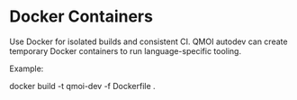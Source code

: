 # Docker Containers

Use Docker for isolated builds and consistent CI. QMOI autodev can create temporary Docker containers to run language-specific tooling.

Example:

docker build -t qmoi-dev -f Dockerfile .

